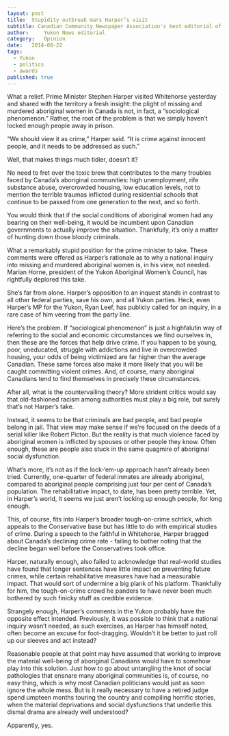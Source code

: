 ```yaml
---
layout:	post
title:	Stupidity outbreak mars Harper’s visit
subtitle: Canadian Community Newspaper Association's best editorial of 2014; BC-Yukon Community Newspaper Association's best national editorial
author:     Yukon News editorial
category:	Opinion
date:	2014-08-22
tags: 
  - Yukon
  - politics
  - awards
published: true
---
```


What a relief. Prime Minister Stephen Harper visited Whitehorse yesterday and shared with the territory a fresh insight: the plight of missing and murdered aboriginal women in Canada is not, in fact, a “sociological phenomenon.” Rather, the root of the problem is that we simply haven’t locked enough people away in prison.<!-- BREAK -->

“We should view it as crime,” Harper said. “It is crime against innocent people, and it needs to be addressed as such.”

Well, that makes things much tidier, doesn’t it?

No need to fret over the toxic brew that contributes to the many troubles faced by Canada’s aboriginal communities: high unemployment, rife substance abuse, overcrowded housing, low education levels, not to mention the terrible traumas inflicted during residential schools that continue to be passed from one generation to the next, and so forth.

You would think that if the social conditions of aboriginal women had any bearing on their well-being, it would be incumbent upon Canadian governments to actually improve the situation. Thankfully, it’s only a matter of hunting down those bloody criminals.

What a remarkably stupid position for the prime minister to take. These comments were offered as Harper’s rationale as to why a national inquiry into missing and murdered aboriginal women is, in his view, not needed. Marian Horne, president of the Yukon Aboriginal Women’s Council, has rightfully deplored this take.

She’s far from alone. Harper’s opposition to an inquest stands in contrast to all other federal parties, save his own, and all Yukon parties. Heck, even Harper’s MP for the Yukon, Ryan Leef, has publicly called for an inquiry, in a rare case of him veering from the party line.

Here’s the problem. If “sociological phenomenon” is just a highfalutin way of referring to the social and economic circumstances we find ourselves in, then these are the forces that help drive crime. If you happen to be young, poor, uneducated, struggle with addictions and live in overcrowded housing, your odds of being victimized are far higher than the average Canadian. These same forces also make it more likely that you will be caught committing violent crimes. And, of course, many aboriginal Canadians tend to find themselves in precisely these circumstances.

After all, what is the countervailing theory? More strident critics would say that old-fashioned racism among authorities must play a big role, but surely that’s not Harper’s take.

Instead, it seems to be that criminals are bad people, and bad people belong in jail. That view may make sense if we’re focused on the deeds of a serial killer like Robert Picton. But the reality is that much violence faced by aboriginal women is inflicted by spouses or other people they know. Often enough, these are people also stuck in the same quagmire of aboriginal social dysfunction.

What’s more, it’s not as if the lock-‘em-up approach hasn’t already been tried. Currently, one-quarter of federal inmates are already aboriginal, compared to aboriginal people comprising just four per cent of Canada’s population. The rehabilitative impact, to date, has been pretty terrible. Yet, in Harper’s world, it seems we just aren’t locking up enough people, for long enough.

This, of course, fits into Harper’s broader tough-on-crime schtick, which appeals to the Conservative base but has little to do with empirical studies of crime. During a speech to the faithful in Whitehorse, Harper bragged about Canada’s declining crime rate - failing to bother noting that the decline began well before the Conservatives took office.

Harper, naturally enough, also failed to acknowledge that real-world studies have found that longer sentences have little impact on preventing future crimes, while certain rehabilitative measures have had a measurable impact. That would sort of undermine a big plank of his platform. Thankfully for him, the tough-on-crime crowd he panders to have never been much bothered by such finicky stuff as credible evidence.

Strangely enough, Harper’s comments in the Yukon probably have the opposite effect intended. Previously, it was possible to think that a national inquiry wasn’t needed, as such exercises, as Harper has himself noted, often become an excuse for foot-dragging. Wouldn’t it be better to just roll up our sleeves and act instead?

Reasonable people at that point may have assumed that working to improve the material well-being of aboriginal Canadians would have to somehow play into this solution. Just how to go about untangling the knot of social pathologies that ensnare many aboriginal communities is, of course, no easy thing, which is why most Canadian politicians would just as soon ignore the whole mess. But is it really necessary to have a retired judge spend umpteen months touring the country and compiling horrific stories, when the material deprivations and social dysfunctions that underlie this dismal drama are already well understood?

Apparently, yes.